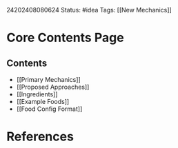 24202408080624
Status: #idea
Tags: [[New Mechanics]]

# Core Contents Page
## Contents
- [[Primary Mechanics]]
- [[Proposed Approaches]]
- [[Ingredients]]
- [[Example Foods]]
- [[Food Config Format]]

# References
